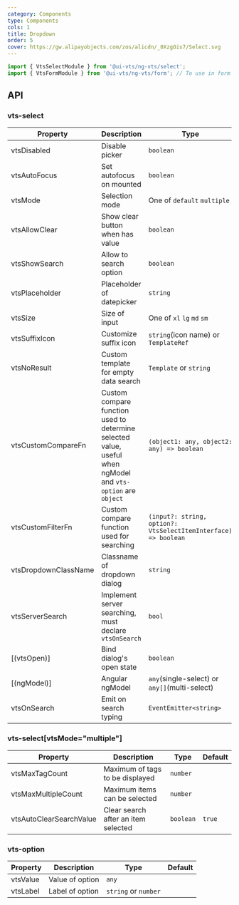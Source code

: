```yaml
---
category: Components
type: Components
cols: 1
title: Dropdown
order: 5
cover: https://gw.alipayobjects.com/zos/alicdn/_0XzgOis7/Select.svg
---
```


```ts
import { VtsSelectModule } from '@ui-vts/ng-vts/select';
import { VtsFormModule } from '@ui-vts/ng-vts/form'; // To use in form
```

## API

### vts-select

| Property | Description | Type | Default |
| -------- | ----------- | ---- | ------- |
| vtsDisabled | Disable picker | `boolean` | `false`
| vtsAutoFocus | Set autofocus on mounted | `boolean` | `false`
| vtsMode | Selection mode | One of `default` `multiple` | `default`
| vtsAllowClear | Show clear button when has value | `boolean` | `true`
| vtsShowSearch | Allow to search option | `boolean` | `false`
| vtsPlaceholder | Placeholder of datepicker | `string` | 
| vtsSize | Size of input | One of `xl` `lg` `md` `sm` | `md`
| vtsSuffixIcon | Customize suffix icon | `string`(icon name) or `TemplateRef` | `suffix:vts-picker`
| vtsNoResult | Custom template for empty data search | `Template` or `string` |
| vtsCustomCompareFn | Custom compare function used to determine selected value, useful when ngModel and `vts-option` are `object` | `(object1: any, object2: any) => boolean` | `(object1: any, object2: any) => object1===object2`
| vtsCustomFilterFn | Custom compare function used for searching | `(input?: string, option?: VtsSelectItemInterface) => boolean` |
| vtsDropdownClassName | Classname of dropdown dialog | `string` |
| vtsServerSearch | Implement server searching, must declare `vtsOnSearch` | `bool` | `false`
| [(vtsOpen)] | Bind dialog's open state | `boolean` |
| [(ngModel)] | Angular ngModel | `any`(single-select) or `any[]`(multi-select) |
| vtsOnSearch | Emit on search typing | `EventEmitter<string>` |

### vts-select[vtsMode="multiple"]
| Property | Description | Type | Default |
| -------- | ----------- | ---- | ------- |
| vtsMaxTagCount | Maximum of tags to be displayed | `number` |
| vtsMaxMultipleCount | Maximum items can be selected | `number` |
| vtsAutoClearSearchValue | Clear search after an item selected | `boolean` | `true`


### vts-option

| Property | Description | Type | Default |
| -------- | ----------- | ---- | ------- |
| vtsValue | Value of option | `any` |
| vtsLabel | Label of option | `string` or `number` |